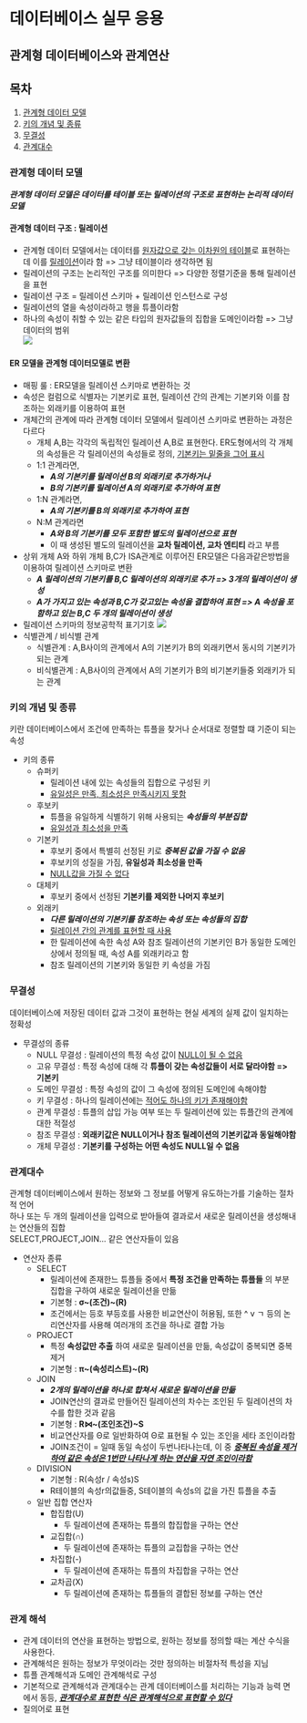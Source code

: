 데이터베이스 실무 응용
=================
관계형 데이터베이스와 관계연산
-----------------------
## 목차
  1. [관계형 데이터 모델](#관계형-데이터-모델)
  2. [키의 개념 및 종류](#키의-개념-및-종류)
  3. [무결성](#무결성)
  4. [관계대수](#관계대수)

### 관계형 데이터 모델
***관계형 데이터 모델은 데이터를 테이블 또는 릴레이션의 구조로 표현하는 논리적 데이터모델***

#### 관계형 데이터 구조 : 릴레이션
* 관계형 데이터 모델에서는 데이터를 <u>원자값으로 갖는 이차원의 테이블</u>로 표현하는데 이를 <u>릴레이션</u>이라 함 => 그냥 테이블이라 생각하면 됨
* 릴레이션의 구조는 논리적인 구조를 의미한다 => 다양한 정렬기준을 통해 릴레이션을 표현
* 릴레이션 구조 = 릴레이션 스키마 + 릴레이션 인스턴스로 구성
* 릴레이션의 열을 속성이라하고 행을 튜플이라함
* 하나의 속성이 취할 수 있는 같은 타입의 원자값들의 집합을 도메인이라함 => 그냥 데이터의 범위  
![](http://cfile1.uf.tistory.com/image/2374C041571C8D8303E54F)

#### ER 모델을 관계형 데이터모델로 변환
* 매핑 룰 : ER모델을 릴레이션 스키마로 변환하는 것  
* 속성은 컬럼으로 식별자는 기본키로 표현, 릴레이션 간의 관계는 기본키와 이를 참조하는 외래키를 이용하여 표현  
* 개체간의 관계에 따라 관계형 데이터 모델에서 릴레이션 스키마로 변환하는 과정은 다르다
  * 개체 A,B는 각각의 독립적인 릴레이션 A,B로 표현한다. ER도형에서의 각 개체의 속성들은 각 릴레이션의 속성들로 정의, <U>기본키는 밑줄을 그어 표시</U>
  * 1:1 관계라면,
    * ***A의 기본키를 릴레이션 B의 외래키로 추가하거나***
    * ***B의 기본키를 릴레이션 A의 외래키로 추가하여 표현***
  * 1:N 관계라면,
    * ***A의 기본키를 B의 외래키로 추가하여 표현***
  * N:M 관계라면
    * ***A와 B의 기본키를 모두 포함한 별도의 릴레이션으로 표현***
    * 이 때 생성된 별도의 릴레이션을 **교차 릴레이션, 교차 엔티티** 라고 부름
* 상위 개체 A와 하위 개체 B,C가 ISA관계로 이루어진 ER모델은 다음과같은방법을 이용하여 릴레이션 스키마로 변환
  * ***A 릴레이션의 기본키를 B,C 릴레이션의 외래키로 추가 => 3개의 릴레이션이 생성***
  * ***A가 가지고 있는 속성과 B,C가 갖고있는 속성을 결합하여 표현 => A 속성을 포함하고 있는 B,C 두 개의 릴레이션이 생성***
* 릴레이션 스키마의 정보공학적 표기기호
  ![](http://postfiles13.naver.net/20160925_76/aroaroro_1474742687721xRVVK_PNG/%B5%A5%C0%CC%C5%CD_%B8%F0%B5%A8%B8%B59.png?type=w2)  
* 식별관계 / 비식별 관계
  * 식별관계 : A,B사이의 관계에서 A의 기본키가 B의 외래키면서 동시의 기본키가 되는 관계
  * 비식별관계 : A,B사이의 관계에서 A의 기본키가 B의 비기본키들중 외래키가 되는 관계

### 키의 개념 및 종류
키란 데이터베이스에서 조건에 만족하는 튜플을 찾거나 순서대로 정렬할 떄 기준이 되는 속성
* 키의 종류
  * 슈퍼키
    * 릴레이션 내에 있는 속성들의 집합으로 구성된 키
    * <u>유일성은 만족, 최소성은 만족시키지 못함</u>
  * 후보키
    * 튜플을 유일하게 식별하기 위해 사용되는 ***속성들의 부분집합***
    * <u>유일성과 최소성을 만족</u>
  * 기본키
    * 후보키 중에서 특별히 선정된 키로 ***중복된 값을 가질 수 없음***
    * 후보키의 성질을 가짐, **유일성과 최소성을 만족**
    * <u>NULL값을 가질 수 없다</u>
  * 대체키
    * 후보키 중에서 선정된 **기본키를 제외한 나머지 후보키**
  * 외래키
    * ***다른 릴레이션의 기본키를 참조하는 속성 또는 속성들의 집합***
    * <u>릴레이션 간의 관계를 표현할 때 사용</u>
    * 한 릴레이션에 속한 속성 A와 참조 릴레이션의 기본키인 B가 동일한 도메인 상에서 정의될 때, 속성 A를 외래키라고 함
    * 참조 릴레이션의 기본키와 동일한 키 속성을 가짐

### 무결성
데이터베이스에 저장된 데이터 값과 그것이 표현하는 현실 세계의 실제 값이 일치하는 정확성
* 무결성의 종류
  * NULL 무결성 : 릴레이션의 특정 속성 값이 <u>NULL이 될 수 없음</u>
  * 고유 무결성 : 특정 속성에 대해 각 **튜플이 갖는 속성값들이 서로 달라야함 => 기본키**
  * 도메인 무결성 : 특정 속성의 값이 그 속성에 정의된 도메인에 속해야함
  * 키 무결성 : 하나의 릴레이션에는 <u>적어도 하나의 키가 존재해야함</u>
  * 관계 무결성 : 튜플의 삽입 가능 여부 또는 두 릴레이션에 있는 튜플간의 관계에 대한 적절성  
  * 참조 무결성 : **외래키값은 NULL이거나 참조 릴레이션의 기본키값과 동일해야함**  
  * 개체 무결성 : **기본키를 구성하는 어떤 속성도 NULL일 수 없음**

### 관계대수
관계형 데이터베이스에서 원하는 정보와 그 정보를 어떻게 유도하는가를 기술하는 절차적 언어  
하나 또는 두 개의 릴레이션을 입력으로 받아들여 결과로서 새로운 릴레이션을 생성해내는 연산들의 집합  
SELECT,PROJECT,JOIN... 같은 연산자들이 있음
* 연산자 종류
  * SELECT
    * 릴레이션에 존재한느 튜플들 중에서 **특정 조건을 만족하는 튜플들** 의 부분집합을 구하여 새로운 릴레이션을 만듦
    * 기본형 : **σ~(조건)~(R)**
    * 조건에서는 등호 부등호를 사용한 비교연산이 허용됨, 또한 ^ v ㄱ 등의 논리연산자를 사용해 여러개의 조건을 하나로 결합 가능
  * PROJECT
    * 특정 **속성값만 추출** 하여 새로운 릴레이션을 만듦, 속성값이 중복되면 중복제거
    * 기본형 : **π~(속성리스트)~(R)**
  * JOIN
    * ***2개의 릴레이션을 하나로 합쳐서 새로운 릴레이션을 만듦***
    * JOIN연산의 결과로 만들어진 릴레이션의 차수는 조인된 두 릴레이션의 차수를 합한 것과 같음
    * 기본형 : **R⋈~(조인조건)~S**
    * 비교연산자를 Θ로 일반화하여 Θ로 표현될 수 있는 조인을 세타 조인이라함
    * JOIN조건이 = 일때 동일 속성이 두번나타나는데, 이 중 ***<u>중복된 속성을 제거하여 같은 속성은 1번만 나타나게 하는 연산을 자연 조인이라함</u>***
  * DIVISION
    * 기본형 : R(속성r / 속성s)S
    * R테이블의 속성r의값들중, S테이블의 속성s의 값을 가진 튜플을 추출
  * 일반 집합 연산자
    * 합집합(U)
      * 두 릴레이션에 존재하는 튜플의 합집합을 구하는 연산
    * 교집합(∩)
      * 두 릴레이션에 존재하는 튜플의 교집합을 구하는 연산
    * 차집합(-)
      * 두 릴레이션에 존재하는 튜플의 차집합을 구하는 연산
    * 교차곱(X)
      * 두 릴레이션에 존재하는 튜플들의 결합된 정보를 구하는 연산

### 관계 해석
* 관계 데이터의 연산을 표현하는 방법으로, 원하는 정보를 정의할 때는 계산 수식을 사용한다.
* 관계해석은 원하는 정보가 무엇이라는 것만 정의하는 비절차적 특성을 지님
* 튜플 관계해석과 도메인 관계해석로 구성
* 기본적으로 관계해석과 관계대수는 관계 데이터베이스를 처리하는 기능과 능력 면에서 동등, ***<U>관계대수로 표현한 식은 관계해석으로 표현할 수 있다</U>***
* 질의어로 표현
